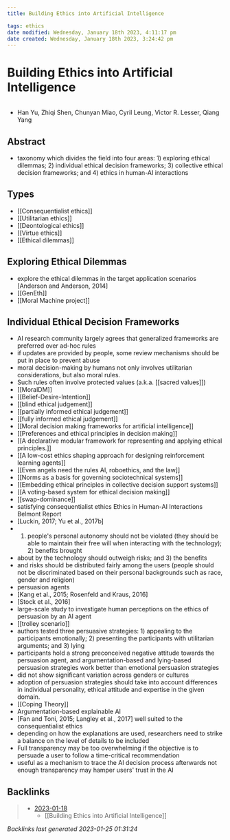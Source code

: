 ```yaml
---
title: Building Ethics into Artificial Intelligence

tags: ethics
date modified: Wednesday, January 18th 2023, 4:11:17 pm
date created: Wednesday, January 18th 2023, 3:24:42 pm
---
```


# Building Ethics into Artificial Intelligence
```toc
```

- Han Yu, Zhiqi Shen, Chunyan Miao, Cyril Leung, Victor R. Lesser, Qiang Yang

## Abstract
- taxonomy which divides the field into four areas: 1) exploring ethical dilemmas; 2) individual ethical decision frameworks; 3) collective ethical decision frameworks; and 4) ethics in human-AI interactions

## Types
- [[Consequentialist ethics]]
- [[Utilitarian ethics]]
- [[Deontological ethics]]
- [[Virtue ethics]]
- [[Ethical dilemmas]]

## Exploring Ethical Dilemmas
- explore the ethical dilemmas in the target application scenarios [Anderson and Anderson, 2014]
- [[GenEth]]
- [[Moral Machine project]]

## Individual Ethical Decision Frameworks
- AI research community largely agrees that generalized frameworks are preferred over ad-hoc rules
- if updates are provided by people, some review mechanisms should be put in place to prevent abuse
- moral decision-making by humans not only involves utilitarian considerations, but also moral rules.
- Such rules often involve protected values (a.k.a. [[sacred values]])
- [[MoralDM]]
- [[Belief-Desire-Intention]]
- [[blind ethical judgement]]
- [[partially informed ethical judgement]]
- [[fully informed ethical judgement]]
- [[Moral decision making frameworks for artificial intelligence]]
- [[Preferences and ethical principles in decision making]]
- [[A declarative modular framework for representing and applying ethical principles.]]
- [[A low-cost ethics shaping approach for designing reinforcement learning agents]]
- [[Even angels need the rules AI, roboethics, and the law]]
- [[Norms as a basis for governing sociotechnical systems]]
- [[Embedding ethical principles in collective decision support systems]]
- [[A voting-based system for ethical decision making]]
- [[swap-dominance]]
- satisfying consequentialist ethics Ethics in Human-AI Interactions Belmont Report
- [Luckin, 2017; Yu et al., 2017b]
- 1) people's personal autonomy should not be violated (they should be able to maintain their free will when interacting with the technology); 2) benefits brought
- about by the technology should outweigh risks; and 3) the benefits
- and risks should be distributed fairly among the users (people should not be discriminated based on their personal backgrounds such as race, gender and religion)
- persuasion agents
- [Kang et al., 2015; Rosenfeld and Kraus, 2016]
- [Stock et al., 2016]
- large-scale study to investigate human perceptions on the ethics of persuasion by an AI agent
- [[trolley scenario]]
- authors tested three persuasive strategies: 1) appealing to the participants emotionally; 2) presenting the participants with utilitarian arguments; and 3) lying
- participants hold a strong preconceived negative attitude towards the persuasion agent, and argumentation-based and lying-based persuasion strategies work better than emotional persuasion strategies
- did not show significant variation across genders or cultures
- adoption of persuasion strategies should take into account differences in individual personality, ethical attitude and expertise in the given domain.
- [[Coping Theory]]
- Argumentation-based explainable AI
- [Fan and Toni, 2015; Langley et al., 2017] well suited to the consequentialist ethics
- depending on how the explanations are used, researchers need to strike a balance on the level of details to be included
- Full transparency may be too overwhelming if the objective is to persuade a user to follow a time-critical recommendation
- useful as a mechanism to trace the AI decision process afterwards not enough transparency may hamper users' trust in the AI

## Backlinks

> - [2023-01-18](../docs/2023-01-18.md)
>   - [[Building Ethics into Artificial Intelligence]]

_Backlinks last generated 2023-01-25 01:31:24_
